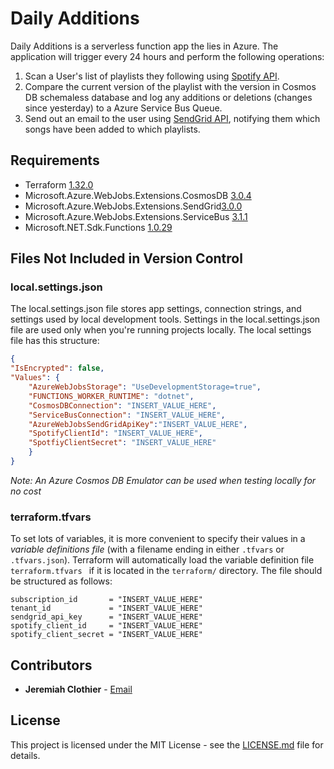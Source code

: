 
# Daily Additions
Daily Additions is a serverless function app the lies in Azure. The application will trigger every 24 hours and perform the following operations:
1) Scan a User's list of playlists they following using [Spotify API]([https://developer.spotify.com/documentation/web-api/](https://developer.spotify.com/documentation/web-api/)).
2) Compare the current version of the playlist with the version in Cosmos DB schemaless database and log any additions or deletions (changes since yesterday) to a Azure Service Bus Queue.
3) Send out an email to the user using [SendGrid API]([https://sendgrid.com/docs/API_Reference/api_v3.html](https://sendgrid.com/docs/API_Reference/api_v3.html)), notifying them which songs have been added to which playlists.

## Requirements
* Terraform [1.32.0](https://www.terraform.io/downloads.html)
* Microsoft.Azure.WebJobs.Extensions.CosmosDB [3.0.4](https://www.nuget.org/packages/Microsoft.Azure.WebJobs.Extensions.CosmosDB/)
* Microsoft.Azure.WebJobs.Extensions.SendGrid[3.0.0](https://www.nuget.org/packages/Microsoft.Azure.WebJobs.Extensions.SendGrid/)
* Microsoft.Azure.WebJobs.Extensions.ServiceBus [3.1.1](https://www.nuget.org/packages/Microsoft.Azure.WebJobs.Extensions.ServiceBus/)
* Microsoft.NET.Sdk.Functions [1.0.29](https://www.nuget.org/packages/Microsoft.NET.Sdk.Functions/)


## Files Not Included in Version Control
### local.settings.json
The local.settings.json file stores app settings, connection strings, and settings used by local development tools. Settings in the local.settings.json file are used only when you're running projects locally. The local settings file has this structure:
```json
{
"IsEncrypted": false,
"Values": {
	"AzureWebJobsStorage": "UseDevelopmentStorage=true",
	"FUNCTIONS_WORKER_RUNTIME": "dotnet",
	"CosmosDBConnection": "INSERT_VALUE_HERE", 
	"ServiceBusConnection": "INSERT_VALUE_HERE",
	"AzureWebJobsSendGridApiKey":"INSERT_VALUE_HERE",
	"SpotifyClientId": "INSERT_VALUE_HERE",
	"SpotfiyClientSecret": "INSERT_VALUE_HERE"
	}
}
```
_Note: An Azure Cosmos DB Emulator can be used when testing locally for no cost_

### terraform.tfvars
To set lots of variables, it is more convenient to specify their values in a  _variable definitions file_  (with a filename ending in either  `.tfvars`  or  `.tfvars.json`). Terraform will automatically load the variable definition file `terraform.tfvars ` if it is located in the `terraform/` directory. The file should be structured as follows:
```
subscription_id       = "INSERT_VALUE_HERE"
tenant_id             = "INSERT_VALUE_HERE"
sendgrid_api_key      = "INSERT_VALUE_HERE"
spotify_client_id     = "INSERT_VALUE_HERE"
spotify_client_secret = "INSERT_VALUE_HERE"
```

## Contributors

* **Jeremiah Clothier** - [Email](mailto:clothiernamedjeremiah@gmail.com)

## License

This project is licensed under the MIT License - see the [LICENSE.md](LICENSE.md) file for details.
